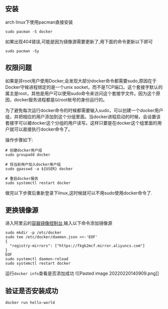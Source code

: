 ## 安装
arch linux下使用pacman直接安装
```shell
sudo pacman -S docker
```
如果出现404错误,可能是因为镜像源需要更新了,用下面的命令更新以下即可
```shell
sudo pacman -Sy
```

## 权限问题
如果是非root用户使用Docker,会发现大部分docker命令都需要sudo,原因在于Docker守候进程绑定的是一个unix socket，而不是TCP端口。这个套接字默认的属主是root，其他是用户可以使用sudo命令来访问这个套接字文件。因为这个原因，docker服务进程都是以root帐号的身份运行的。

为了避免每次运行docker命令的时候都需要输入sudo，可以创建一个docker用户组，并把相应的用户添加到这个分组里面。当docker进程启动的时候，会设置该套接字可以被docker这个分组的用户读写。这样只要是在docker这个组里面的用户就可以直接执行docker命令了。

操作步骤如下:
```shell
# 创建docker用户组
sudo groupadd docker

# 将当前用户加入docker用户组
sudo gpasswd -a ${USER} docker

# 重启docker服务
sudo systemctl restart docker
```
做完以下步骤后重新登录下linux,这时候就可以不用sudo使用docker命令了.

## 更换镜像源
进入阿里云的[容器镜像控制台](https://cr.console.aliyun.com/cn-hangzhou/instances/mirrors),输入以下命令添加镜像源
```shell
sudo mkdir -p /etc/docker
sudo tee /etc/docker/daemon.json <<-'EOF'
{
  "registry-mirrors": ["https://fkgk2mcf.mirror.aliyuncs.com"]
}
EOF
sudo systemctl daemon-reload
sudo systemctl restart docker
```

运行`docker info`查看是否添加成功
![[Pasted image 20220220140909.png]]

## 验证是否安装成功
```shell
docker run hello-world
```
